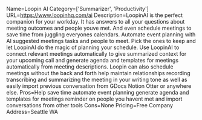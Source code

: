 Name=Loopin AI
Category=['Summarizer', 'Productivity']
URL=https://www.loopinhq.com/ai
Description=LoopinAI is the perfect companion for your workday. It has answers to all your questions about meeting outcomes and people youve met. And even schedule meetings to save time from juggling everyones calendars. Automate event planning with AI suggested meetings tasks and people to meet. Pick the ones to keep and let LoopinAI do the magic of planning your schedule. Use LoopinAI to connect relevant meetings automatically to give summarized context for your upcoming call and generate agenda and templates for meetings automatically from meeting descriptions. Loopin can also schedule meetings without the back and forth help maintain relationships recording transcribing and summarizing the meeting in your writing tone as well as easily import previous conversation from GDocs Notion Otter or anywhere else.
Pros=Help save time automate event planning generate agenda and templates for meetings reminder on people you havent met and import conversations from other tools
Cons=None
Pricing=Free
Company Address=Seattle WA
